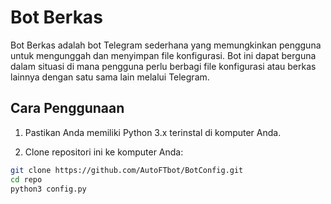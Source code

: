 # Bot Berkas

Bot Berkas adalah bot Telegram sederhana yang memungkinkan pengguna untuk mengunggah dan menyimpan file konfigurasi. Bot ini dapat berguna dalam situasi di mana pengguna perlu berbagi file konfigurasi atau berkas lainnya dengan satu sama lain melalui Telegram.

## Cara Penggunaan

1. Pastikan Anda memiliki Python 3.x terinstal di komputer Anda.

2. Clone repositori ini ke komputer Anda:

```bash
git clone https://github.com/AutoFTbot/BotConfig.git
cd repo
python3 config.py
```
